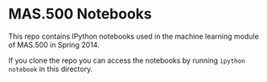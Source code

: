 MAS.500 Notebooks
=================

This repo contains IPython notebooks used in the machine learning module of
MAS.500 in Spring 2014.

If you clone the repo you can access the notebooks by running
`ipython notebook` in this directory.
